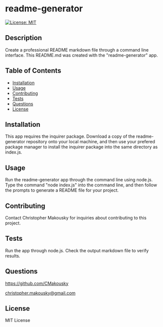 # readme-generator
[![License: MIT](https://img.shields.io/badge/License-MIT-yellow.svg)](https://opensource.org/licenses/MIT)

## Description

Create a professional README markdown file through a command line interface. This README.md was created with the "readme-generator" app.

## Table of Contents

- [Installation](#installation)
- [Usage](#usage)
- [Contributing](#contributing)
- [Tests](#tests)
- [Questions](#questions)
- [License](#license)

## Installation

This app requires the inquirer package. Download a copy of the readme-generator repository onto your local machine, and then use your prefered package manager to install the inquirer package into the same directory as index.js.

## Usage

Run the readme-generator app through the command line using node.js. Type the command "node index.js" into the command line, and then follow the prompts to generate a README file for your project.

## Contributing

Contact Christopher Makousky for inquiries about contributing to this project.

## Tests

Run the app through node.js. Check the output markdown file to verify results.

## Questions

https://github.com/CMakousky

christopher.makousky@gmail.com

## License

MIT License